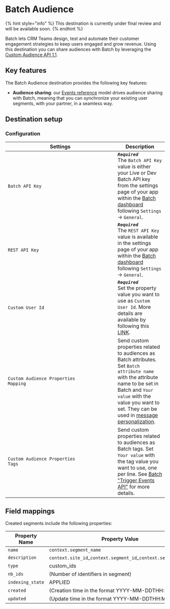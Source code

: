 # Batch Audience

{% hint style="info" %}
This destination is currently under final review and will be available soon.
{% endhint %}

Batch lets CRM Teams design, test and automate their customer engagement strategies to keep users engaged and grow revenue. Using this destination you can share audiences with Batch by leveraging the [Custom Audience API 1.1](https://doc.batch.com/api/custom-audience/1.1/create/).

## Key features

The Batch Audience destination provides the following key features:

* **Audience sharing**: our [Events reference](https://community.commandersact.com/platform-x/developers/tracking/events-reference) model drives audience sharing with Batch, meaning that you can synchronize your existing user segments, with your partner, in a seamless way.

## Destination setup

### Configuration

<table><thead><tr><th width="331">Settings</th><th>Description</th></tr></thead><tbody><tr><td><code>Batch API Key</code></td><td><em><strong><code>Required</code></strong></em> <br>The <code>Batch API Key</code> value is either your Live or Dev Batch API key from the settings page of your app within the <a href="https://dashboard.batch.com">Batch dashboard</a> following <code>Settings</code> → <code>General</code>.</td></tr><tr><td><code>REST API Key</code></td><td><em><strong><code>Required</code></strong></em> <br>The <code>REST API Key</code> value is available in the settings page of your app within the <a href="https://dashboard.batch.com">Batch dashboard</a> following <code>Settings</code> → <code>General</code>.</td></tr><tr><td><code>Custom User Id</code></td><td><em><strong><code>Required</code></strong></em> <br>Set the property value you want to use as <code>Custom User Id</code>. More details are available by following this <a href="https://doc.batch.com/ios/custom-data/customid/">LINK</a>.</td></tr><tr><td><code>Custom Audience Properties</code><br><code>Mapping</code></td><td>Send custom properties related to audiences as Batch attributes. Set <code>Batch attribute name</code> with the attribute name to be set in Batch and <code>Your value</code> with the value you want to set. They can be used in <a href="https://doc.batch.com/guides/message-personalization/advanced/#custom-audience-data">message personalization</a>.</td></tr><tr><td><code>Custom Audience Properties</code><br><code>Tags</code></td><td>Send custom properties related to audiences as Batch tags. Set <code>Your value</code> with the tag value you want to use, one per line. See <a href="https://doc.batch.com/api/trigger-events-api/track-events/">Batch "Trigger Events API"</a> for more details.</td></tr></tbody></table>

## Field mappings

Created segments include the following properties:

<table><thead><tr><th width="193">Property Name</th><th width="586">Property Value</th></tr></thead><tbody><tr><td><code>name</code></td><td><code>context.segment_name</code></td></tr><tr><td><code>description</code></td><td><code>context.site_id</code>_<code>context.segment_id</code>_<code>context.segment_name</code></td></tr><tr><td><code>type</code></td><td>custom_ids</td></tr><tr><td><code>nb_ids</code></td><td>(Number of identifiers in segment)</td></tr><tr><td><code>indexing_state</code></td><td>APPLIED</td></tr><tr><td><code>created</code></td><td>(Creation time in the format YYYY-MM-DDTHH:MM:SS)</td></tr><tr><td><code>updated</code></td><td>(Update time in the format YYYY-MM-DDTHH:MM:SS)</td></tr></tbody></table>
